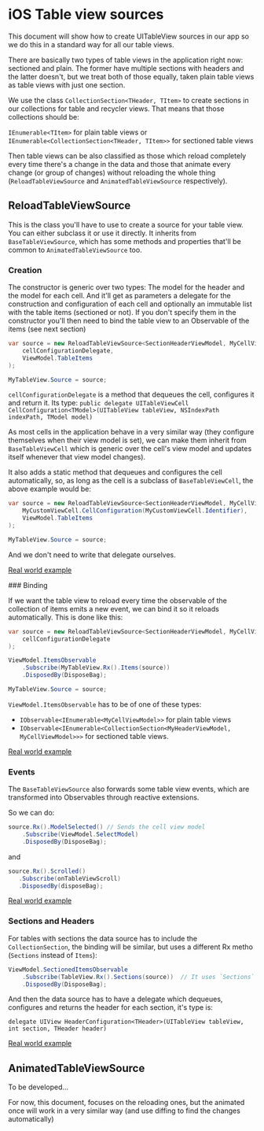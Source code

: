# iOS Table view sources

This document will show how to create UITableView sources in our app so we do this in a standard way for all our table views.

There are basically two types of table views in the application right now: sectioned and plain. The former have multiple sections with headers and the latter doesn't, but we treat both of those equally, taken plain table views as table views with just one section.

We use the class `CollectionSection<THeader, TItem>` to create sections in our collections for table and recycler views. That means that those collections should be:

`IEnumerable<TItem>` for plain table views or
`IEnumerable<CollectionSection<THeader, TItem>>` for sectioned table views

Then table views can be also classified as those which reload completely every time there's a change in the data and those that animate every change (or group of changes) without reloading the whole thing (`ReloadTableViewSource` and `AnimatedTableViewSource` respectively).

## ReloadTableViewSource

This is the class you'll have to use to create a source for your table view. You can either subclass it or use it directly. It inherits from `BaseTableViewSource`, which has some methods and properties that'll be common to `AnimatedTableViewSource` too.

### Creation

The constructor is generic over two types: The model for the header and the model for each cell. And it'll get as parameters a delegate for the construction and configuration of each cell and optionally an immutable list with the table items (sectioned or not). If you don't specify them in the constructor you'll then need to bind the table view to an Observable of the items (see next section)

```c#
var source = new ReloadTableViewSource<SectionHeaderViewModel, MyCellViewModel>(
    cellConfigurationDelegate,
    ViewModel.TableItems
);

MyTableView.Source = source;
```

`cellConfigurationDelegate` is a method that dequeues the cell, configures it and return it. Its type:
`public delegate UITableViewCell CellConfiguration<TModel>(UITableView tableView, NSIndexPath indexPath, TModel model)`

As most cells in the application behave in a very similar way (they configure themselves when their view model is set), we can make them inherit from `BaseTableViewCell` which is generic over the cell's view model and updates itself whenever that view model changes).

It also adds a static method that dequeues and configures the cell automatically, so, as long as the cell is a subclass of `BaseTableViewCell`, the above example would be:

```c#
var source = new ReloadTableViewSource<SectionHeaderViewModel, MyCellViewModel>(
    MyCustomViewCell.CellConfiguration(MyCustomViewCell.Identifier),
    ViewModel.TableItems
);

MyTableView.Source = source;
```

And we don't need to write that delegate ourselves.

[Real world example](https://github.com/toggl/mobileapp/blob/1ae9f9554d69430dbd7edfe2f277e9990d5dd218/Toggl.Daneel/ViewControllers/SelectDateFormatViewController.cs#L39)

### Binding

If we want the table view to reload every time the observable of the collection of items emits a new event, we can bind it so it reloads automatically. This is done like this:

```c#
var source = new ReloadTableViewSource<SectionHeaderViewModel, MyCellViewModel>(
    cellConfigurationDelegate
);

ViewModel.ItemsObservable
    .Subscribe(MyTableView.Rx().Items(source))
    .DisposedBy(DisposeBag);

MyTableView.Source = source;
```

`ViewModel.ItemsObservable` has to be of one of these types:
* `IObservable<IEnumerable<MyCellViewModel>>` for plain table views
* `IObservable<IEnumerable<CollectionSection<MyHeaderViewModel, MyCellViewModel>>>` for sectioned table views.

[Real world example](https://github.com/toggl/mobileapp/blob/ae874b5aa87eac33a9613f6b2f389d0e97d504ac/Toggl.Daneel/ViewControllers/SelectClientViewController.cs#L41)

### Events

The `BaseTableViewSource` also forwards some table view events, which are transformed into Observables through reactive extensions.

So we can do:

```c#
source.Rx().ModelSelected() // Sends the cell view model
    .Subscribe(ViewModel.SelectModel)
    .DisposedBy(DisposeBag);
```

and

```c#
source.Rx().Scrolled()
   .Subscribe(onTableViewScroll)
   .DisposedBy(disposeBag);
```

[Real world example](https://github.com/toggl/mobileapp/blob/1ae9f9554d69430dbd7edfe2f277e9990d5dd218/Toggl.Daneel/ViewControllers/SelectDateFormatViewController.cs#L46)

### Sections and Headers

For tables with sections the data source has to include the `CollectionSection`, the binding will be similar, but uses a different Rx metho (`Sections` instead of `Items`):

```c#
ViewModel.SectionedItemsObservable
    .Subscribe(TableView.Rx().Sections(source))  // It uses `Sections` instead of `Items`
    .DisposedBy(DisposeBag);
```

And then the data source has to have a delegate which dequeues, configures and returns the header for each section, it's type is:

`delegate UIView HeaderConfiguration<THeader>(UITableView tableView, int section, THeader header)`

[Real world example](https://github.com/toggl/mobileapp/blob/1ae9f9554d69430dbd7edfe2f277e9990d5dd218/Toggl.Daneel/ViewSources/SelectUserCalendarsTableViewSource.cs#L39)

## AnimatedTableViewSource

To be developed...

For now, this document, focuses on the reloading ones, but the animated once will work in a very similar way (and use diffing to find the changes automatically)
